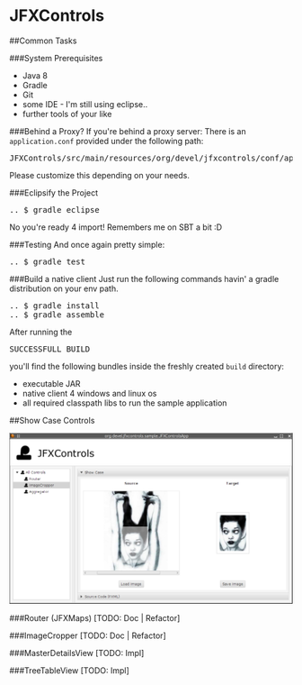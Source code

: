 JFXControls
===========

##Common Tasks

###System Prerequisites
* Java 8
* Gradle
* Git
* some IDE - I'm still using eclipse..
* further tools of your like

###Behind a Proxy?
If you're behind a proxy server: There is an <code>application.conf</code> provided under the following path:

<pre>
JFXControls/src/main/resources/org/devel/jfxcontrols/conf/application.conf
</pre>

Please customize this depending on your needs.

###Eclipsify the Project

<pre>
.. $ gradle eclipse
</pre>

No you're ready 4 import! Remembers me on SBT a bit :D

###Testing
And once again pretty simple:

<pre>
.. $ gradle test
</pre>



###Build a native client
Just run the following commands havin' a gradle distribution on your env path.

<pre>
.. $ gradle install
.. $ gradle assemble
</pre>

After running the <pre>SUCCESSFULL BUILD</pre> you'll find the following bundles inside the freshly created <code>build</code> directory:

* executable JAR
* native client 4 windows and linux os
* all required classpath libs to run the sample application

##Show Case Controls

<img src="src/site/screenshots/110214.png" alt="Screenshot (11.02.14)" />

###Router (JFXMaps)
[TODO: Doc | Refactor]

###ImageCropper
[TODO: Doc | Refactor]

###MasterDetailsView
[TODO: Impl]

###TreeTableView
[TODO: Impl]
